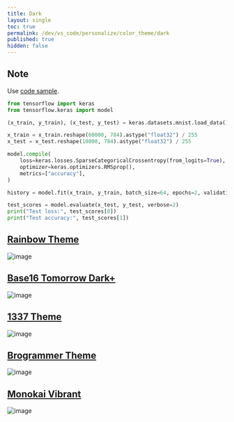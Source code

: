 ```yaml
---
title: Dark
layout: single
toc: true
permalink: /dev/vs_code/personalize/color_theme/dark
published: true
hidden: false
---
```


<head>
  <base target="_blank">
</head>



## Note

Use [code sample](https://www.tensorflow.org/guide/keras/functional#training_evaluation_and_inference).

```python
from tensorflow import keras
from tensorflow.keras import model

(x_train, y_train), (x_test, y_test) = keras.datasets.mnist.load_data()

x_train = x_train.reshape(60000, 784).astype("float32") / 255
x_test = x_test.reshape(10000, 784).astype("float32") / 255

model.compile(
    loss=keras.losses.SparseCategoricalCrossentropy(from_logits=True),
    optimizer=keras.optimizers.RMSprop(),
    metrics=["accuracy"],
)

history = model.fit(x_train, y_train, batch_size=64, epochs=2, validation_split=0.2)

test_scores = model.evaluate(x_test, y_test, verbose=2)
print("Test loss:", test_scores[0])
print("Test accuracy:", test_scores[1])
```



## [Rainbow Theme](https://marketplace.visualstudio.com/items?itemName=Saikumarchinna.rainbow)

![image](https://user-images.githubusercontent.com/92285528/141643050-16e87a17-7a06-40de-916f-e068ee6ce3ca.png)



## [Base16 Tomorrow Dark+](https://marketplace.visualstudio.com/items?itemName=emily-curry.base16-tomorrow-dark-vscode)

![image](https://user-images.githubusercontent.com/92285528/141643073-05c5f05a-8a2e-4207-8fa4-2e1296bcfc7e.png)



## [1337 Theme](https://marketplace.visualstudio.com/items?itemName=ms-vscode.Theme-1337)

![image](https://user-images.githubusercontent.com/92285528/141642958-1445b376-b20e-4494-bc99-9d1297d94c07.png)



## [Brogrammer Theme](https://marketplace.visualstudio.com/items?itemName=gerane.Theme-Brogrammer)

![image](https://user-images.githubusercontent.com/92285528/141642993-ddeb9b39-5a7d-496c-9204-93bfdfdc1fd0.png)



## [Monokai Vibrant](https://marketplace.visualstudio.com/items?itemName=s3gf4ult.monokai-vibrant)

![image](https://user-images.githubusercontent.com/92285528/141643018-6c60a8d2-70ba-4092-910a-7224a4737cd5.png)
